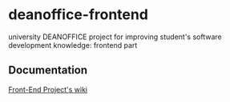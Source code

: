 # deanoffice-frontend
university DEANOFFICE project for improving student's software development knowledge: frontend part

## Documentation
[Front-End Project's wiki](https://github.com/chdtu-fitis/deanoffice-frontend/wiki)
